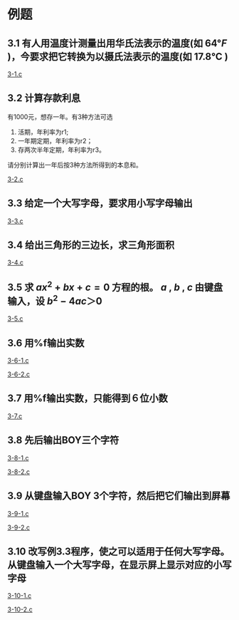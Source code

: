 # 例题

## 3.1 有人用温度计测量出用华氏法表示的温度(如 $64°F$ )，今要求把它转换为以摄氏法表示的温度(如 $17.8℃$ )

[3-1.c](c3-1.c)

## 3.2 计算存款利息

有1000元，想存一年。有3种方法可选

1. 活期，年利率为r1;
2. 一年期定期，年利率为r2；
3. 存两次半年定期，年利率为r3。

请分别计算出一年后按3种方法所得到的本息和。

[3-2.c](c3-2.c)

## 3.3 给定一个大写字母，要求用小写字母输出

[3-3.c](c3-3.c)

## 3.4 给出三角形的三边长，求三角形面积

[3-4.c](c3-4.c)

## 3.5 求 $ax^2+bx+c=0$ 方程的根。 $a$ , $b$ , $c$ 由键盘输入，设 $b^2-4ac＞0$

[3-5.c](c3-5.c)

## 3.6 用%f输出实数

[3-6-1.c](c3-6-1.c)

[3-6-2.c](c3-6-2.c)

## 3.7 用%f输出实数，只能得到６位小数

[3-7.c](c3-7.c)

## 3.8 先后输出BOY三个字符

[3-8-1.c](c3-8-1.c)

[3-8-2.c](c3-8-2.c)

## 3.9 从键盘输入BOY 3个字符，然后把它们输出到屏幕

[3-9-1.c](c3-9-1.c)

[3-9-2.c](c3-9-2.c)

## 3.10 改写例3.3程序，使之可以适用于任何大写字母。从键盘输入一个大写字母，在显示屏上显示对应的小写字母

[3-10-1.c](c3-10-1.c)

[3-10-2.c](c3-10-2.c)
